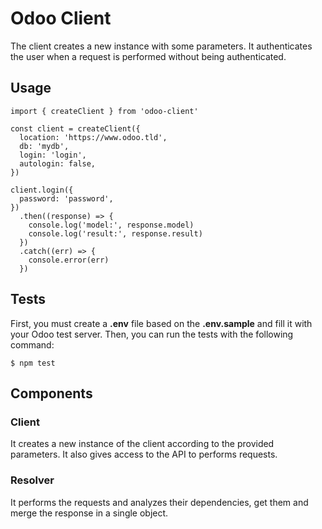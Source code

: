 # Odoo Client

The client creates a new instance with some parameters.
It authenticates the user when a request is performed without being authenticated.


## Usage

````
import { createClient } from 'odoo-client'

const client = createClient({
  location: 'https://www.odoo.tld',
  db: 'mydb',
  login: 'login',
  autologin: false,
})

client.login({
  password: 'password',
})
  .then((response) => {
    console.log('model:', response.model)
    console.log('result:', response.result)
  })
  .catch((err) => {
    console.error(err)
  })
````


## Tests

First, you must create a **.env** file based on the **.env.sample** and fill it with your Odoo test server.
Then, you can run the tests with the following command:

````
$ npm test
````


## Components

### Client

It creates a new instance of the client according to the provided parameters.
It also gives access to the API to performs requests.


### Resolver

It performs the requests and analyzes their dependencies, get them and merge the response in a single object.
